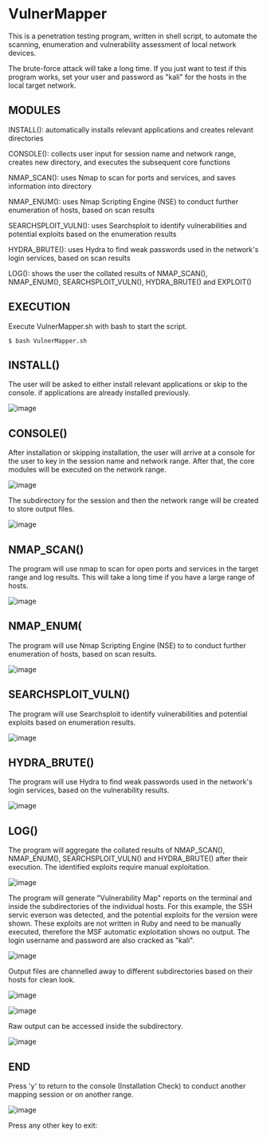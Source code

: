 # VulnerMapper

This is a penetration testing program, written in shell script, to automate the scanning, enumeration and vulnerability assessment of local network devices.

The brute-force attack will take a long time. If you just want to test if this program works, set your user and password as "kali" for the hosts in the local target network.

## MODULES

INSTALL(): automatically installs relevant applications and creates relevant directories

CONSOLE(): collects user input for session name and network range, creates new directory, and executes the subsequent core functions

NMAP_SCAN(): uses Nmap to scan for ports and services, and saves information into directory

NMAP_ENUM(): uses Nmap Scripting Engine (NSE) to conduct further enumeration of hosts, based on scan results

SEARCHSPLOIT_VULN(): uses Searchsploit to identify vulnerabilities and potential exploits based on the enumeration results

HYDRA_BRUTE(): uses Hydra to find weak passwords used in the network's login services, based on scan results

LOG(): shows the user the collated results of NMAP_SCAN(), NMAP_ENUM(), SEARCHSPLOIT_VULN(), HYDRA_BRUTE() and EXPLOIT() 

## EXECUTION

Execute VulnerMapper.sh with bash to start the script.

    $ bash VulnerMapper.sh

## INSTALL()

The user will be asked to either install relevant applications or skip to the console. if applications are already installed previously.

![image](https://user-images.githubusercontent.com/103941010/197487629-b905259c-6a92-4cbd-8fb4-f4c0c937906e.png)

## CONSOLE()

After installation or skipping installation, the user will arrive at a console for the user to key in the session name and network range. After that, the core modules will be executed on the network range.

![image](https://user-images.githubusercontent.com/103941010/197487778-2ce21c2e-a424-4c47-8c0c-437ea6b9365a.png)

The subdirectory for the session and then the network range will be created to store output files.

![image](https://user-images.githubusercontent.com/103941010/197488341-a4f2948d-c574-4908-b756-d59b4127ad2f.png)


## NMAP_SCAN()

The program will use nmap to scan for open ports and services in the target range and log results. This will take a long time if you have a large range of hosts.

![image](https://user-images.githubusercontent.com/103941010/197488811-82be8a8e-fb29-4fd4-ae81-e28a95c931cd.png)


## NMAP_ENUM(

The program will use Nmap Scripting Engine (NSE) to to conduct further enumeration of hosts, based on scan results.

![image](https://user-images.githubusercontent.com/103941010/197489170-8e534aab-e238-4469-9843-cfc261b40c0a.png)

## SEARCHSPLOIT_VULN()

The program will use Searchsploit to identify vulnerabilities and potential exploits based on enumeration results.

![image](https://user-images.githubusercontent.com/103941010/197489222-c3e2d323-456e-4a99-82d0-fcd1bfeeaa53.png)

## HYDRA_BRUTE()

The program will use Hydra to find weak passwords used in the network's login services, based on the vulnerability results.

![image](https://user-images.githubusercontent.com/103941010/197489343-0a6fb8b4-ca47-4fe6-88b9-c6f3c2add915.png)

## LOG()

The program will aggregate the collated results of NMAP_SCAN(), NMAP_ENUM(), SEARCHSPLOIT_VULN() and HYDRA_BRUTE() after their execution. The identified exploits require manual exploitation.

![image](https://user-images.githubusercontent.com/103941010/197489972-fd5f9cdf-3753-4361-9936-3aa50f5d361b.png)

The program will generate "Vulnerability Map" reports on the terminal and inside the subdirectories of the individual hosts. For this example, the SSH servic everson was detected, and the potential exploits for the version were shown. These exploits are not written in Ruby and need to be manually executed, therefore the MSF automatic exploitation shows no output. The login username and password are also cracked as "kali".

![image](https://user-images.githubusercontent.com/103941010/197491158-dca0d3d3-3195-438e-9985-077f2dc0c16f.png)


Output files are channelled away to different subdirectories based on their hosts for clean look.

![image](https://user-images.githubusercontent.com/103941010/197491212-59617093-d02b-4e03-8a75-c0dcd77737cf.png)

![image](https://user-images.githubusercontent.com/103941010/197491264-0e9a5512-16b8-4a81-9a04-564b49b8b42a.png)

Raw output can be accessed inside the subdirectory.

![image](https://user-images.githubusercontent.com/103941010/197491339-d1addcba-41cb-43fd-aceb-118cc26adfa8.png)


## END

Press 'y' to return to the console (Installation Check) to conduct another mapping session or on another range.

![image](https://user-images.githubusercontent.com/103941010/197492240-9ba600de-a8d0-4f44-8ca5-3c3393472529.png)


Press any other key to exit:





